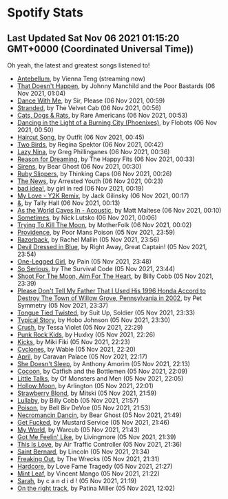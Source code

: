
# Spotify Stats
## Last Updated Sat Nov 06 2021 01:15:20 GMT+0000 (Coordinated Universal Time))

Oh yeah, the latest and greatest songs listened to!

- [Antebellum](https://www.last.fm/music/Vienna+Teng/_/Antebellum), by Vienna Teng (streaming now)
- [That Doesn't Happen](https://www.last.fm/music/Johnny+Manchild+and+the+Poor+Bastards/_/That+Doesn%27t+Happen), by Johnny Manchild and the Poor Bastards (06 Nov 2021, 01:04)
- [Dance With Me](https://www.last.fm/music/Sir,+Please/_/Dance+With+Me), by Sir, Please (06 Nov 2021, 00:59)
- [Stranded](https://www.last.fm/music/The+Velvet+Cab/_/Stranded), by The Velvet Cab (06 Nov 2021, 00:56)
- [Cats, Dogs & Rats](https://www.last.fm/music/Rare+Americans/_/Cats,+Dogs+&+Rats), by Rare Americans (06 Nov 2021, 00:53)
- [Dancing in the Light of a Burning City (Phoenixes)](https://www.last.fm/music/Flobots/_/Dancing+in+the+Light+of+a+Burning+City+(Phoenixes)), by Flobots (06 Nov 2021, 00:50)
- [Haircut Song](https://www.last.fm/music/Outfit/_/Haircut+Song), by Outfit (06 Nov 2021, 00:45)
- [Two Birds](https://www.last.fm/music/Regina+Spektor/_/Two+Birds), by Regina Spektor (06 Nov 2021, 00:42)
- [Lazy Nina](https://www.last.fm/music/Greg+Phillinganes/_/Lazy+Nina), by Greg Phillinganes (06 Nov 2021, 00:36)
- [Reason for Dreaming](https://www.last.fm/music/The+Happy+Fits/_/Reason+for+Dreaming), by The Happy Fits (06 Nov 2021, 00:33)
- [Sirens](https://www.last.fm/music/Bear+Ghost/_/Sirens), by Bear Ghost (06 Nov 2021, 00:30)
- [Ruby Slippers](https://www.last.fm/music/Thinking+Caps/_/Ruby+Slippers), by Thinking Caps (06 Nov 2021, 00:26)
- [The News](https://www.last.fm/music/Arrested+Youth/_/The+News), by Arrested Youth (06 Nov 2021, 00:23)
- [bad idea!](https://www.last.fm/music/girl+in+red/_/bad+idea!), by girl in red (06 Nov 2021, 00:19)
- [My Love - Y2K Remix](https://www.last.fm/music/Jack+Gilinsky/_/My+Love+-+Y2K+Remix), by Jack Gilinsky (06 Nov 2021, 00:17)
- [&](https://www.last.fm/music/Tally+Hall/_/&), by Tally Hall (06 Nov 2021, 00:13)
- [As the World Caves In - Acoustic](https://www.last.fm/music/Matt+Maltese/_/As+the+World+Caves+In+-+Acoustic), by Matt Maltese (06 Nov 2021, 00:10)
- [Sometimes](https://www.last.fm/music/Nick+Lutsko/_/Sometimes), by Nick Lutsko (06 Nov 2021, 00:06)
- [Trying To Kill The Moon](https://www.last.fm/music/MotherFolk/_/Trying+To+Kill+The+Moon), by MotherFolk (06 Nov 2021, 00:02)
- [Providence](https://www.last.fm/music/Poor+Mans+Poison/_/Providence), by Poor Mans Poison (05 Nov 2021, 23:59)
- [Razorback](https://www.last.fm/music/Rachel+Mallin/_/Razorback), by Rachel Mallin (05 Nov 2021, 23:56)
- [Devil Dressed in Blue](https://www.last.fm/music/Right+Away,+Great+Captain!/_/Devil+Dressed+in+Blue), by Right Away, Great Captain! (05 Nov 2021, 23:54)
- [One-Legged Girl](https://www.last.fm/music/Pain/_/One-Legged+Girl), by Pain (05 Nov 2021, 23:48)
- [So Serious](https://www.last.fm/music/The+Survival+Code/_/So+Serious), by The Survival Code (05 Nov 2021, 23:44)
- [Shoot For The Moon, Aim For The Heart](https://www.last.fm/music/Billy+Cobb/_/Shoot+For+The+Moon,+Aim+For+The+Heart), by Billy Cobb (05 Nov 2021, 23:39)
- [Please Don't Tell My Father That I Used His 1996 Honda Accord to Destroy The Town of Willow Grove, Pennsylvania in 2002](https://www.last.fm/music/Pet+Symmetry/_/Please+Don%27t+Tell+My+Father+That+I+Used+His+1996+Honda+Accord+to+Destroy+The+Town+of+Willow+Grove,+Pennsylvania+in+2002), by Pet Symmetry (05 Nov 2021, 23:37)
- [Tongue Tied Twisted](https://www.last.fm/music/Suit+Up,+Soldier/_/Tongue+Tied+Twisted), by Suit Up, Soldier (05 Nov 2021, 23:33)
- [Typical Story](https://www.last.fm/music/Hobo+Johnson/_/Typical+Story), by Hobo Johnson (05 Nov 2021, 23:30)
- [Crush](https://www.last.fm/music/Tessa+Violet/_/Crush), by Tessa Violet (05 Nov 2021, 22:29)
- [Punk Rock Kids](https://www.last.fm/music/Huxlxy/_/Punk+Rock+Kids), by Huxlxy (05 Nov 2021, 22:26)
- [Kicks](https://www.last.fm/music/Miki+Fiki/_/Kicks), by Miki Fiki (05 Nov 2021, 22:23)
- [Cyclones](https://www.last.fm/music/Wabie/_/Cyclones), by Wabie (05 Nov 2021, 22:20)
- [April](https://www.last.fm/music/Caravan+Palace/_/April), by Caravan Palace (05 Nov 2021, 22:17)
- [She Doesn't Sleep](https://www.last.fm/music/Anthony+Amorim/_/She+Doesn%27t+Sleep), by Anthony Amorim (05 Nov 2021, 22:13)
- [Cocoon](https://www.last.fm/music/Catfish+and+the+Bottlemen/_/Cocoon), by Catfish and the Bottlemen (05 Nov 2021, 22:09)
- [Little Talks](https://www.last.fm/music/Of+Monsters+and+Men/_/Little+Talks), by Of Monsters and Men (05 Nov 2021, 22:05)
- [Hollow Moon](https://www.last.fm/music/Arlington/_/Hollow+Moon), by Arlington (05 Nov 2021, 22:01)
- [Strawberry Blond](https://www.last.fm/music/Mitski/_/Strawberry+Blond), by Mitski (05 Nov 2021, 21:59)
- [Lullaby](https://www.last.fm/music/Billy+Cobb/_/Lullaby), by Billy Cobb (05 Nov 2021, 21:57)
- [Poison](https://www.last.fm/music/Bell+Biv+DeVoe/_/Poison), by Bell Biv DeVoe (05 Nov 2021, 21:53)
- [Necromancin Dancin](https://www.last.fm/music/Bear+Ghost/_/Necromancin+Dancin), by Bear Ghost (05 Nov 2021, 21:49)
- [Get Fucked](https://www.last.fm/music/Mustard+Service/_/Get+Fucked), by Mustard Service (05 Nov 2021, 21:46)
- [My World](https://www.last.fm/music/Warcub/_/My+World), by Warcub (05 Nov 2021, 21:43)
- [Got Me Feelin' Like](https://www.last.fm/music/Livingmore/_/Got+Me+Feelin%27+Like), by Livingmore (05 Nov 2021, 21:39)
- [This Is Love](https://www.last.fm/music/Air+Traffic+Controller/_/This+Is+Love), by Air Traffic Controller (05 Nov 2021, 21:36)
- [Saint Bernard](https://www.last.fm/music/Lincoln/_/Saint+Bernard), by Lincoln (05 Nov 2021, 21:34)
- [Freaking Out](https://www.last.fm/music/The+Wrecks/_/Freaking+Out), by The Wrecks (05 Nov 2021, 21:31)
- [Hardcore](https://www.last.fm/music/Love+Fame+Tragedy/_/Hardcore), by Love Fame Tragedy (05 Nov 2021, 21:27)
- [Mint Leaf](https://www.last.fm/music/Vincent+Mango/_/Mint+Leaf), by Vincent Mango (05 Nov 2021, 21:22)
- [Sarah](https://www.last.fm/music/c+a+n+d+i+d+!/_/Sarah), by c a n d i d ! (05 Nov 2021, 21:19)
- [On the right track](https://www.last.fm/music/Patina+Miller/_/On+the+right+track), by Patina Miller (05 Nov 2021, 12:02)
